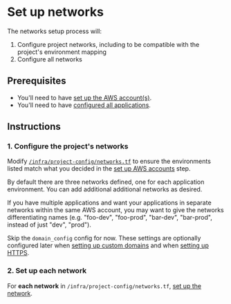# Set up networks

The networks setup process will:

1. Configure project networks, including to be compatible with the project's environment mapping
3. Configure all networks

## Prerequisites

* You'll need to have [set up the AWS account(s)](./set-up-aws-accounts.md).
* You'll need to have [configured all applications](./set-up-app-config.md).

## Instructions

### 1. Configure the project's networks

Modify [`/infra/project-config/networks.tf`](/infra/project-config/networks.tf) to ensure the environments listed match what you decided in the [set up AWS accounts](./set-up-aws-accounts.md) step.

By default there are three networks defined, one for each application environment. You can add additional additional networks as desired.

If you have multiple applications and want your applications in separate networks within the same AWS account, you may want to give the networks differentiating names (e.g. "foo-dev", "foo-prod", "bar-dev", "bar-prod", instead of just "dev", "prod").

Skip the `domain_config` config for now. These settings are optionally configured later when [setting up custom domains](./set-up-custom-domains.md) and when [setting up HTTPS](./https-support.md).

### 2. Set up each network

For **each network** in `/infra/project-config/networks.tf`, [set up the network](./set-up-network.md).